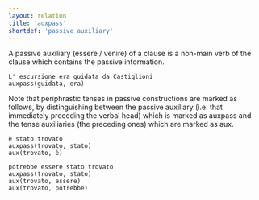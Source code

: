 ```yaml
---
layout: relation
title: 'auxpass'
shortdef: 'passive auxiliary'
---
```


A passive auxiliary (essere / venire) of a clause is a non-main verb of the clause which contains the passive information.

~~~ sdparse
L' escursione era guidata da Castiglioni
auxpass(guidata, era)
~~~

Note that periphrastic tenses in passive constructions are marked as follows, by distinguishing between the passive auxiliary (i.e. that immediately preceding the verbal head) which is marked as auxpass and the tense auxiliaries (the preceding ones) which are marked as aux.

~~~ sdparse
è stato trovato
auxpass(trovato, stato)
aux(trovato, è)
~~~
~~~ sdparse
potrebbe essere stato trovato
auxpass(trovato, stato)
aux(trovato, essere)
aux(trovato, potrebbe)
~~~

